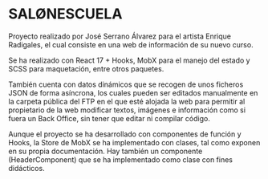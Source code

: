# SALØNESCUELA

Proyecto realizado por José Serrano Álvarez para el artista Enrique Radigales, el cual consiste en una web de información de su nuevo curso.

Se ha realizado con React 17 + Hooks, MobX para el manejo del estado y SCSS para maquetación, entre otros paquetes.

También cuenta con datos dinámicos que se recogen de unos ficheros JSON de forma asíncrona, los cuales pueden ser editados manualmente en la carpeta pública del FTP en el que esté alojada la web para permitir al propietario de la web modificar textos, imágenes e información como si fuera un Back Office, sin tener que editar ni compilar código.

Aunque el proyecto se ha desarrollado con componentes de función y Hooks, la Store de MobX se ha implementado con clases, tal como exponen en su propia documentación. Hay también un componente (HeaderComponent) que se ha implementado como clase con fines didácticos.